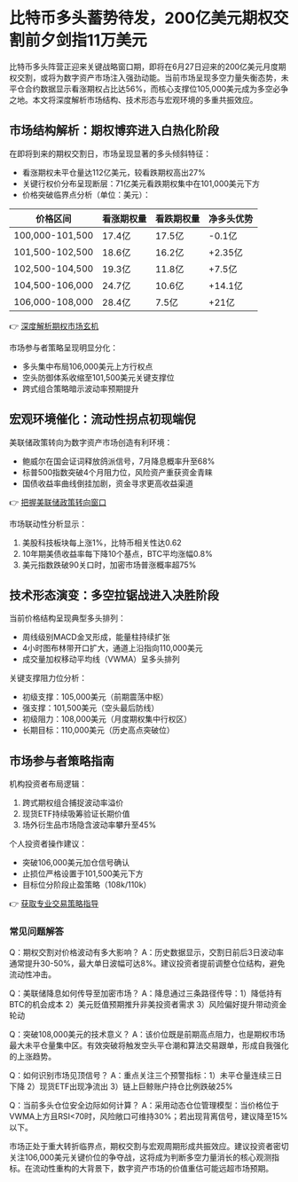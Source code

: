 # 比特币多头蓄势待发，200亿美元期权交割前夕剑指11万美元

比特币多头阵营正迎来关键战略窗口期，即将在6月27日迎来的200亿美元月度期权交割，或将为数字资产市场注入强劲动能。当前市场呈现多空力量失衡态势，未平仓合约数据显示看涨期权占比达56%，而核心支撑位105,000美元成为多空必争之地。本文将深度解析市场结构、技术形态与宏观环境的多重共振效应。

## 市场结构解析：期权博弈进入白热化阶段

在即将到来的期权交割日，市场呈现显著的多头倾斜特征：
- 看涨期权未平仓量达112亿美元，较看跌期权高出27%
- 关键行权价分布呈现断层：71亿美元看跌期权集中在101,000美元下方
- 价格突破临界点分析（单位：美元）：

| 价格区间          | 看涨期权量 | 看跌期权量 | 净多头优势 |
|-------------------|------------|------------|------------|
| 100,000-101,500   | 17.4亿     | 17.5亿     | -0.1亿     |
| 101,500-102,500   | 18.6亿     | 16.2亿     | +2.35亿    |
| 102,500-104,500   | 19.3亿     | 11.8亿     | +7.5亿     |
| 104,500-106,000   | 24.7亿     | 10.6亿     | +14.1亿    |
| 106,000-108,000   | 28.4亿     | 7.5亿      | +21亿      |

👉 [深度解析期权市场玄机](https://bit.ly/okx_welcome)

市场参与者策略呈现明显分化：
- 多头集中布局106,000美元上方行权点
- 空头防御体系收缩至101,500美元关键支撑位
- 跨式组合策略暗示波动率预期提升

## 宏观环境催化：流动性拐点初现端倪

美联储政策转向为数字资产市场创造有利环境：
- 鲍威尔在国会证词释放鸽派信号，7月降息概率升至68%
- 标普500指数突破4个月阻力位，风险资产重获资金青睐
- 国债收益率曲线倒挂加剧，资金寻求更高收益渠道

👉 [把握美联储政策转向窗口](https://bit.ly/okx_welcome)

市场联动性分析显示：
1. 美股科技板块每上涨1%，比特币相关性达0.62
2. 10年期美债收益率每下降10个基点，BTC平均涨幅0.8%
3. 美元指数跌破90关口时，加密市场普涨概率超75%

## 技术形态演变：多空拉锯战进入决胜阶段

当前价格结构呈现典型多头排列：
- 周线级别MACD金叉形成，能量柱持续扩张
- 4小时图布林带开口扩大，通道上沿指向110,000美元
- 成交量加权移动平均线（VWMA）呈多头排列

关键支撑阻力位分析：
- 初级支撑：105,000美元（前期震荡中枢）
- 强支撑：101,500美元（空头最后防线）
- 初级阻力：108,000美元（月度期权集中行权区）
- 长期目标：110,000美元（历史高点突破位）

## 市场参与者策略指南

机构投资者布局逻辑：
1. 跨式期权组合捕捉波动率溢价
2. 现货ETF持续吸筹验证长期价值
3. 场外衍生品市场隐含波动率攀升至45%

个人投资者操作建议：
- 突破106,000美元加仓信号确认
- 止损位严格设置于101,500美元下方
- 目标位分阶段止盈策略（108k/110k）

👉 [获取专业交易策略指导](https://bit.ly/okx_welcome)

### 常见问题解答

Q：期权交割对价格波动有多大影响？
A：历史数据显示，交割日前后3日波动率通常提升30-50%，最大单日波幅可达8%。建议投资者提前调整仓位结构，避免流动性冲击。

Q：美联储降息如何传导至加密市场？
A：降息通过三条路径传导：1）降低持有BTC的机会成本 2）美元贬值预期推升非美投资者需求 3）风险偏好提升带动资金轮动

Q：突破108,000美元的技术意义？
A：该价位既是前期高点阻力，也是期权市场最大未平仓量集中区。有效突破将触发空头平仓潮和算法交易跟单，形成自我强化的上涨趋势。

Q：如何识别市场见顶信号？
A：重点关注三个预警指标：1）未平仓量连续三日下降 2）现货ETF出现净流出 3）链上巨鲸账户持仓比例跌破25%

Q：当前多头仓位安全边际如何计算？
A：采用动态仓位管理模型：当价格位于VWMA上方且RSI<70时，风险敞口可维持30%；若出现背离信号，建议降至15%以下。

市场正处于重大转折临界点，期权交割与宏观周期形成共振效应。建议投资者密切关注106,000美元关键价位的争夺战，这将成为判断多空力量消长的核心观测指标。在流动性重构的大背景下，数字资产市场的价值重估可能远超市场预期。